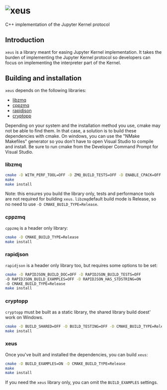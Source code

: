 # ![xeus](http://quantstack.net/assets/images/xeus.svg)

C++ implementation of the Jupyter Kernel protocol

## Introduction

`xeus` is a library meant for easing Jupyter Kernel implementation. It takes the burden of
implementing the Jupyter Kernel protocol so developers can focus on implementing the interpreter
part of the Kernel.

## Building and installation

`xeus` depends on the following libraries:

 - [libzmq](https://github.com/zeromq/libzmq)
 - [cppzmq](https://github.com/zeromq/cppzmq)
 - [rapidjson](https://github.com/miloyip/rapidjson)
 - [cryptopp](https://github.com/weidai11/cryptopp)

Depending on your system and the installation method you use, cmake may not be able to find them.
In that case, a solution is to build these dependencies with cmake. On windows, you can use the
"NMake Makefiles" generator so you don't have to open Visual Studio to compile and install. Be
sure to run cmake from the Developer Command Prompt for Visual Studio.

### libzmq

```bash
cmake -D WITH_PERF_TOOL=OFF -D ZMQ_BUILD_TESTS=OFF -D ENABLE_CPACK=OFF
make
make install
```
Note: this ensures you build the library only, tests and performance tools are not required
for building `xeus`. `libzmq`default build mode is Release, so no need to use
`-D CMAKE_BUILD_TYPE=Release`.

### cppzmq

`cppzmq` is a header only library:

```bash
cmake -D CMAKE_BUILD_TYPE=Release
make install
```

### rapidjson

`rapidjson` is a header only library too, but requires some options to be set:

```bash
cmake -D RAPIDJSON_BUILD_DOC=OFF -D RAPIDJSON_BUILD_TESTS=OFF
-D RAPIDJSON_BUILD_EXAMPLES=OFF -D RAPIDJSON_HAS_STDSTRING=ON
-D CMAKE_BUILD_TYPE=Release
make install
```

### cryptopp

`cryptopp` must be built as a static library, the shared library build doest' work on
Windows.

```bash
cmake -D BUILD_SHARED=OFF -D BUILD_TESTING=OFF -D CMAKE_BUILD_TYPE=Release
make install
```

### xeus

Once you've built and installed the dependencies, you can build `xeus`:

```bash
cmake -D BUILD_EXAMPLES=ON -D CMAKE_BUILD_TYPE=Release
make
make install
```

If you need the `xeus` library only, you can omit the `BUILD_EXAMPLES` settings.


